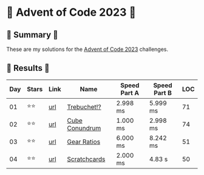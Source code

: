 # 🎄 Advent of Code 2023 🎄

## 🎄 Summary 🎄

These are my solutions for the [Advent of Code 2023](https://adventofcode.com/2023) challenges.

## 🎄 Results 🎄

| Day | Stars | Link | Name                                                             | Speed Part A | Speed Part B | LOC |
| --- | ----- | ---- | ---------------------------------------------------------------- | ----- | ----- | --- | 
| 01  | ⭐⭐    | [url](https://github.com/Landcruiser87/AoC2023/blob/main/day1/day1.py) |[Trebuchet!?](https://adventofcode.com/2023/day/1) | 2.998 ms | 5.999 ms | 71 |
| 02  | ⭐⭐    | [url](https://github.com/Landcruiser87/AoC2023/blob/main/day2/day2.py) |[Cube Conundrum](https://adventofcode.com/2023/day/2) | 1.000 ms | 2.998 ms | 74 |
| 03  | ⭐⭐    | [url](https://github.com/Landcruiser87/AoC2023/blob/main/day3/day3.py) |[Gear Ratios](https://adventofcode.com/2023/day/3)  | 6.000 ms | 8.242 ms | 51 |
| 04  | ⭐⭐    | [url](https://github.com/Landcruiser87/AoC2023/blob/main/day4/day4.py) |[Scratchcards](https://adventofcode.com/2023/day/4) | 2.000 ms | 4.83 s | 50 |